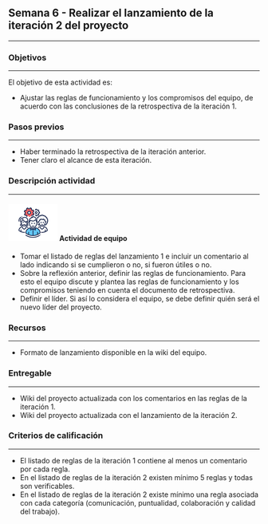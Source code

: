 ## Semana 6 - Realizar el lanzamiento de la iteración 2 del proyecto

---

### Objetivos

---

El objetivo de esta actividad es:

- Ajustar las reglas de funcionamiento y los compromisos del equipo, de acuerdo con las conclusiones de la retrospectiva de la iteración 1.

### Pasos previos

---

- Haber terminado la retrospectiva de la iteración anterior.
- Tener claro el alcance de esta iteración.

### Descripción actividad

---

#### ![](./../../assets/images/grupo.png) Actividad de equipo

- Tomar el listado de reglas del lanzamiento 1 e incluir un comentario al lado indicando si se cumplieron o no, si fueron útiles o no.
- Sobre la reflexión anterior, definir las reglas de funcionamiento. Para esto el equipo discute y plantea las reglas de funcionamiento y los compromisos teniendo en cuenta el documento de retrospectiva.
- Definir el líder. Si así lo considera el equipo, se debe definir quién será el nuevo líder del proyecto.

### Recursos

---

- Formato de lanzamiento disponible en la wiki del equipo.

### Entregable

---

- Wiki del proyecto actualizada con los comentarios en las reglas de la iteración 1.
- Wiki del proyecto actualizada con el lanzamiento de la iteración 2.

### Criterios de calificación

---

- El listado de reglas de la iteración 1 contiene al menos un comentario por cada regla.
- En el listado de reglas de la iteración 2 existen mínimo 5 reglas y todas son verificables.
- En el listado de reglas de la iteración 2 existe mínimo una regla asociada con cada categoría (comunicación, puntualidad, colaboración y calidad del trabajo).
